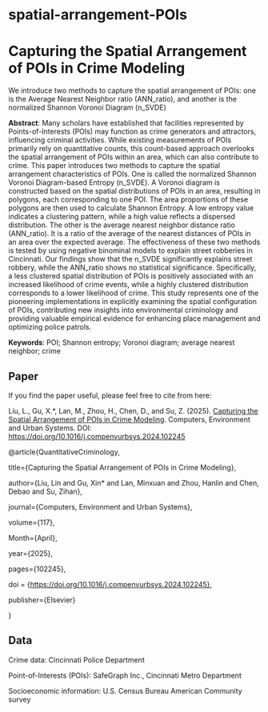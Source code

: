 # spatial-arrangement-POIs
# **Capturing the Spatial Arrangement of POIs in Crime Modeling**

We introduce two methods to capture the spatial arrangement of POIs: one is the Average Nearest Neighbor ratio (ANN_ratio), and another is the normalized Shannon Voronoi Diagram (n_SVDE)

**Abstract**: Many scholars have established that facilities represented by Points-of-Interests (POIs) may function as crime generators and attractors, influencing criminal activities. While existing measurements of POIs primarily rely on quantitative counts, this count-based approach overlooks the spatial arrangement of POIs within an area, which can also contribute to crime. This paper introduces two methods to capture the spatial arrangement characteristics of POIs. One is called the normalized Shannon Voronoi Diagram-based Entropy (n_SVDE). A Voronoi diagram is constructed based on the spatial distributions of POIs in an area, resulting in polygons, each corresponding to one POI. The area proportions of these polygons are then used to calculate Shannon Entropy. A low entropy value indicates a clustering pattern, while a high value reflects a dispersed distribution. The other is the average nearest neighbor distance ratio (ANN_ratio). It is a ratio of the average of the nearest distances of POIs in an area over the expected average. The effectiveness of these two methods is tested by using negative binominal models to explain street robberies in Cincinnati. Our findings show that the n_SVDE significantly explains street robbery, while the ANN_ratio shows no statistical significance. Specifically, a less clustered spatial distribution of POIs is positively associated with an increased likelihood of crime events, while a highly clustered distribution corresponds to a lower likelihood of crime. This study represents one of the pioneering implementations in explicitly examining the spatial configuration of POIs, contributing new insights into environmental criminology and providing valuable empirical evidence for enhancing place management and optimizing police patrols. 



**Keywords**: POI; Shannon entropy; Voronoi diagram; average nearest neighbor; crime


## **Paper**

If you find the paper useful, please feel free to cite from here: 

Liu, L., Gu, X.*, Lan, M., Zhou, H., Chen, D., and Su, Z. (2025). [Capturing the Spatial Arrangement of POIs in Crime Modeling](https://doi.org/10.1016/j.compenvurbsys.2024.102245). Computers, Environment and Urban Systems. DOI: https://doi.org/10.1016/j.compenvurbsys.2024.102245

@article{QuantitativeCriminology,

  title={Capturing the Spatial Arrangement of POIs in Crime Modeling},
  
  author={Liu, Lin and Gu, Xin* and Lan, Minxuan and Zhou, Hanlin and Chen, Debao and Su, Zihan},
  
  journal={Computers, Environment and Urban Systems},
  
  volume={117},

  Month={April},
  
  year={2025},

  pages={102245},
  
  doi = {https://doi.org/10.1016/j.compenvurbsys.2024.102245},
  
  publisher={Elsevier}
  
}

## **Data**
 Crime data: Cincinnati Police Department 
 
 Point-of-Interests (POIs): SafeGraph Inc., Cincinnati Metro Department
 
 Socioeconomic information: U.S. Census Bureau American Community survey 
